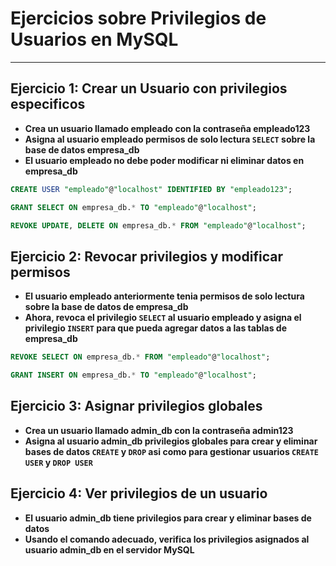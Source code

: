 # Ejercicios sobre Privilegios de Usuarios en MySQL
---

## Ejercicio 1: Crear un Usuario con privilegios especificos

- **Crea un usuario llamado empleado con la contraseña empleado123**
- **Asigna al usuario empleado permisos de solo lectura `SELECT` sobre la base de datos empresa_db**
- **El usuario empleado no debe poder modificar ni eliminar datos en empresa_db**

```sql
CREATE USER "empleado"@"localhost" IDENTIFIED BY "empleado123";

GRANT SELECT ON empresa_db.* TO "empleado"@"localhost";

REVOKE UPDATE, DELETE ON empresa_db.* FROM "empleado"@"localhost";
```


## Ejercicio 2: Revocar privilegios y modificar permisos

- **El usuario empleado anteriormente tenia permisos de solo lectura sobre la base de datos de empresa_db**
- **Ahora, revoca el privilegio `SELECT` al usuario empleado y asigna el privilegio `INSERT` para que pueda agregar datos a las tablas de empresa_db**

```sql
REVOKE SELECT ON empresa_db.* FROM "empleado"@"localhost";

GRANT INSERT ON empresa_db.* TO "empleado"@"localhost";
```

## Ejercicio 3: Asignar privilegios globales

- **Crea un usuario llamado admin_db con la contraseña admin123**
- **Asigna al usuario admin_db privilegios globales para crear y eliminar bases de datos `CREATE` y `DROP` asi como para gestionar usuarios `CREATE USER` y `DROP USER`**

## Ejercicio 4: Ver privilegios de un usuario

- **El usuario admin_db tiene privilegios para crear y eliminar bases de datos**
- **Usando el comando adecuado, verifica los privilegios asignados al usuario admin_db en el servidor MySQL**

